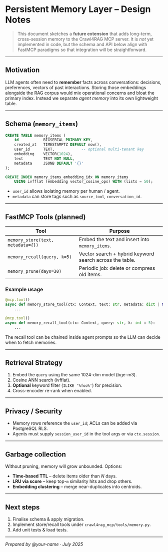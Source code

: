 # Persistent Memory Layer – Design Notes

> This document sketches a **future extension** that adds long-term,
> cross-session memory to the Crawl4RAG MCP server.  It is *not* yet implemented
> in code, but the schema and API below align with FastMCP paradigms so that
> integration will be straightforward.

---

## Motivation

LLM agents often need to **remember** facts across conversations: decisions,
preferences, vectors of past interactions.  Storing those embeddings alongside
the RAG corpus would mix operational concerns and bloat the primary index.
Instead we separate *agent memory* into its own lightweight table.

---

## Schema (`memory_items`)

```sql
CREATE TABLE memory_items (
    id           BIGSERIAL PRIMARY KEY,
    created_at   TIMESTAMPTZ DEFAULT now(),
    user_id      TEXT,            -- optional multi-tenant key
    embedding    VECTOR(1024),
    text         TEXT NOT NULL,
    metadata     JSONB DEFAULT '{}'
);

CREATE INDEX memory_items_embedding_idx ON memory_items
    USING ivfflat (embedding vector_cosine_ops) WITH (lists = 50);
```

* `user_id` allows isolating memory per human / agent.  
* `metadata` can store tags such as `source_tool`, `conversation_id`.

---

## FastMCP Tools (planned)

| Tool | Purpose |
|------|---------|
| `memory_store(text, metadata={})` | Embed the text and insert into `memory_items`. |
| `memory_recall(query, k=5)` | Vector search + hybrid keyword search across the table. |
| `memory_prune(days=30)` | Periodic job: delete or compress old items. |

### Example usage

```python
@mcp.tool()
async def memory_store_tool(ctx: Context, text: str, metadata: dict | None = None):
    ...

@mcp.tool()
async def memory_recall_tool(ctx: Context, query: str, k: int = 5):
    ...
```

The recall tool can be chained inside agent prompts so the LLM can decide when
to fetch memories.

---

## Retrieval Strategy

1. Embed the `query` using the same 1024-dim model (bge-m3).  
2. Cosine ANN search (ivfflat).  
3. **Optional** keyword filter (`ILIKE '%foo%'`) for precision.  
4. Cross-encoder re-rank when enabled.

---

## Privacy / Security

* Memory rows reference the `user_id`; ACLs can be added via PostgreSQL RLS.  
* Agents must supply `session_user_id` in the tool args or via `ctx.session`.

---

## Garbage collection

Without pruning, memory will grow unbounded.  Options:

* **Time-based TTL** – delete items older than *N* days.  
* **LRU via score** – keep top-`m` similarity hits and drop others.  
* **Embedding clustering** – merge near-duplicates into centroids.

---

## Next steps

1. Finalise schema & apply migration.  
2. Implement store/recall tools under `crawl4rag_mcp/tools/memory.py`.  
3. Add unit tests & load tests.

---

*Prepared by @your-name · July 2025*